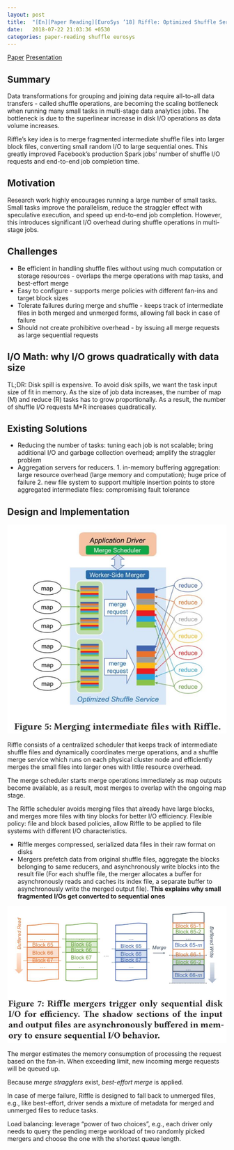```yaml
---
layout: post
title:  "[En][Paper Reading][EuroSys ’18] Riffle: Optimized Shuffle Service for Large-Scale Data Analytics"
date:   2018-07-22 21:03:36 +0530
categories: paper-reading shuffle eurosys
---
```


[Paper](https://dl.acm.org/doi/10.1145/3190508.3190534) [Presentation](https://databricks.com/session/sos-optimizing-shuffle-i-o)

## Summary
Data transformations for grouping and joining data require all-to-all data transfers - called shuffle operations, are becoming the scaling bottleneck when running many small tasks in multi-stage data analytics jobs. The bottleneck is due to the superlinear increase in disk I/O operations as data volume increases.

Riffle’s key idea is to merge fragmented intermediate shuffle files into larger block files, converting small random I/O to large sequential ones. This greatly improved Facebook’s  production Spark jobs’ number of shuffle I/O requests and end-to-end job completion time.

## Motivation
Research work highly encourages running a large number of small tasks. Small tasks improve the parallelism, reduce the straggler effect with speculative execution, and speed up end-to-end job completion. However, this introduces significant I/O overhead during shuffle operations in multi-stage jobs.

## Challenges
- Be efficient in handling shuffle files without using much computation or storage resources - overlaps the merge operations with map tasks, and best-effort merge
- Easy to configure - supports merge policies with different fan-ins and target block sizes
- Tolerate failures during merge and shuffle - keeps track of intermediate files in both merged and unmerged forms, allowing fall back in case of failure
- Should not create prohibitive overhead - by issuing all merge requests as large sequential requests

## I/O Math: why I/O grows quadratically with data size
TL;DR: Disk spill is expensive. To avoid disk spills, we want the task input size of fit in memory. As the size of job data increases, the number of map (M) and reduce (R) tasks has to grow proportionally. As a result, the number of shuffle I/O requests M*R increases quadratically.

## Existing Solutions
- Reducing the number of tasks: tuning each job is not scalable; bring additional I/O and garbage collection overhead; amplify the straggler problem
- Aggregation servers for reducers.  1. in-memory buffering aggregation: large resource overhead (large memory and computation); huge price of failure 2. new file system to support multiple insertion points to store aggregated intermediate files: compromising fault tolerance

## Design and Implementation
<p align="center">
  <img src="/assets/pictures/riffle/merging.jpg">
</p>

Riffle consists of a centralized scheduler that keeps track of intermediate shuffle files and dynamically coordinates merge operations, and a shuffle merge service which runs on each physical cluster node and efficiently merges the small files into larger ones with little resource overhead.

The merge scheduler starts merge operations immediately as map outputs become available, as a result, most merges to overlap with the ongoing map stage.

The Riffle scheduler avoids merging files that already have large blocks, and merges more files with tiny blocks for better I/O efficiency. Flexible policy: file and block based policies, allow Riffle to be applied to file systems with different I/O characteristics.

- Riffle merges compressed, serialized data files in their raw format on disks
- Mergers prefetch data from original shuffle files, aggregate the blocks belonging to same reducers, and asynchronously write blocks into the result file (For each shuffle file, the merger allocates a buffer for asynchronously reads and caches its index file, a separate buffer to asynchronously write the merged output file). **This explains why small fragmented I/Os get converted to sequential ones**

<p align="center">
  <img src="/assets/pictures/riffle/sequential-behavior.jpg">
</p>

The merger estimates the memory consumption of processing the request based on the fan-in. When exceeding limit, new incoming merge requests will be queued up.

Because _merge stragglers_ exist, _best-effort merge_ is applied.

In case of merge failure, Riffle is designed to fall back to unmerged files, e.g., like best-effort, driver sends a mixture of metadata for merged and unmerged files to reduce tasks.

Load balancing: leverage “power of two choices”, e.g., each driver only needs to query the pending merge workload of two randomly picked mergers and choose the one with the shortest queue length.
